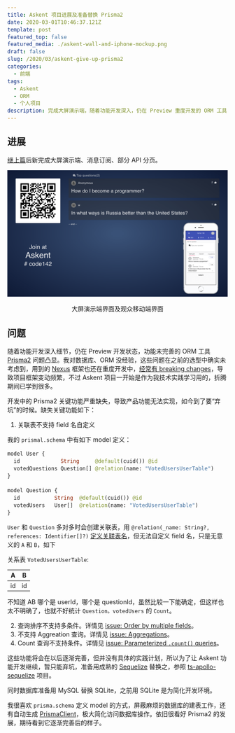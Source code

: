 ```yaml
---
title: Askent 项目进展及准备替换 Prisma2
date: 2020-03-01T10:46:37.121Z
template: post
featured_top: false
featured_media: ./askent-wall-and-iphone-mockup.png
draft: false
slug: /2020/03/askent-give-up-prisma2
categories:
  - 前端
tags:
  - Askent
  - ORM
  - 个人项目
description: 完成大屏演示端，随着功能开发深入，仍在 Preview 重度开发的 ORM 工具 Prisma2 问题凸显。我对数据库、ORM 没经验，这些问题在之前的选型中确实未考虑到，准备用成熟的 Sequelize 替换之。
---
```


<!-- endExcerpt -->

## 进展

[继上篇](/2020/02/project-askent-admin-audience-client)后新完成大屏演示端、消息订阅、部分 API 分页。

![大屏演示端界面及观众移动端界面](./askent-wall-and-iphone-mockup.png)

<center>大屏演示端界面及观众移动端界面</center>

## 问题

随着功能开发深入细节，仍在 Preview 开发状态，功能未完善的 ORM 工具 [Prisma2](https://github.com/prisma/prisma2) 问题凸显。我对数据库、ORM 没经验，这些问题在之前的选型中确实未考虑到，用到的 [Nexus](https://github.com/prisma-labs/nexus) 框架也还在重度开发中，[经常有 breaking changes](https://github.com/prisma-labs/nexus-prisma/releases/tag/0.10.0)，导致项目框架变动频繁，不过 Askent 项目一开始是作为我技术实践学习用的，折腾期间已学到很多。

开发中的 Prisma2 关键功能严重缺失，导致产品功能无法实现，如今到了要“弃坑”的时候。缺失关键功能如下：

1. 关联表不支持 field 名自定义

我的 `prismal.schema` 中有如下 model 定义：

```graphql
model User {
  id             String     @default(cuid()) @id
  votedQuestions Question[] @relation(name: "VotedUsersUserTable")
}

model Question {
  id           String  @default(cuid()) @id
  votedUsers   User[]  @relation(name: "VotedUsersUserTable")
}
```

`User` 和 `Question` 多对多时会创建关联表，用 `@relation(_name: String?, references: Identifier[]?)` [定义关联表名](https://github.com/prisma/prisma2/blob/master/docs/relations.md/#the-relation-attribute)，但无法自定义 field 名，只是无意义的 `A` 和 `B`，如下

关系表 `VotedUsersUserTable`:

| A   | B   |
| --- | --- |
| id  | id  |

不知道 AB 哪个是 userId，哪个是 questionId，虽然比较一下能确定，但这样也太不明确了，也就不好统计 `Question。votedUsers` 的 `Count`。

2. 查询排序不支持多条件。详情见 [issue: Order by multiple fields](https://github.com/prisma/prisma/issues/62)。
3. 不支持 Aggreation 查询。详情见 [issue: Aggregations](https://github.com/prisma/prisma-client-js/issues/5)。
4. Count 查询不支持条件。详情见 [issue: Parameterized `.count()` queries](https://github.com/prisma/prisma-client-js/issues/252)。

这些功能将会在以后逐渐完善，但并没有具体的实践计划，所以为了让 Askent 功能开发继续，暂只能弃坑，准备用成熟的 [Sequelize](https://sequelize.org) 替换之，参照 [ts-apollo-sequelize](https://github.com/dooboolab/ts-apollo-sequelize) 项目。

同时数据库准备用 MySQL 替换 SQLite，之前用 SQLite 是为简化开发环境。

我很喜欢 `prisma.schema` 定义 model 的方式，屏蔽麻烦的数据库的建表工作，还有自动生成 [PrismaClient](https://github.com/prisma/prisma-client-js)，极大简化访问数据库操作。依旧很看好 Prisma2 的发展，期待看到它逐渐完善后的样子。
